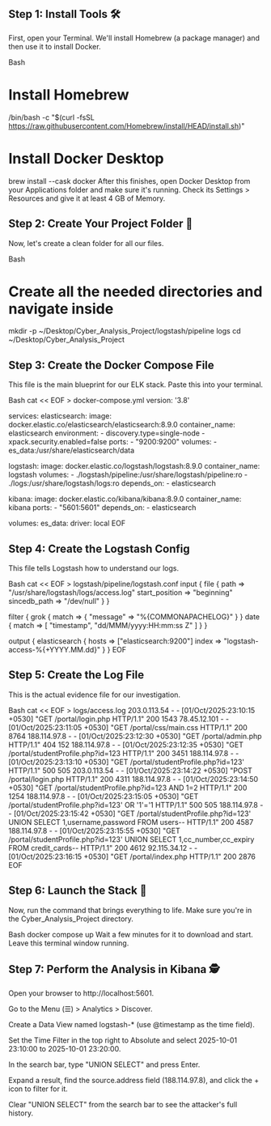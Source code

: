 ## Step 1: Install Tools 🛠️

First, open your Terminal. We'll install Homebrew (a package manager) and then use it to install Docker.

Bash
# Install Homebrew
/bin/bash -c "$(curl -fsSL https://raw.githubusercontent.com/Homebrew/install/HEAD/install.sh)"

# Install Docker Desktop
brew install --cask docker
After this finishes, open Docker Desktop from your Applications folder and make sure it's running. Check its Settings > Resources and give it at least 4 GB of Memory.

## Step 2: Create Your Project Folder 📁

Now, let's create a clean folder for all our files.

Bash
# Create all the needed directories and navigate inside
mkdir -p ~/Desktop/Cyber_Analysis_Project/logstash/pipeline logs
cd ~/Desktop/Cyber_Analysis_Project
## Step 3: Create the Docker Compose File

This file is the main blueprint for our ELK stack. Paste this into your terminal.

Bash
cat << EOF > docker-compose.yml
version: '3.8'

services:
  elasticsearch:
    image: docker.elastic.co/elasticsearch/elasticsearch:8.9.0
    container_name: elasticsearch
    environment:
      - discovery.type=single-node
      - xpack.security.enabled=false
    ports:
      - "9200:9200"
    volumes:
      - es_data:/usr/share/elasticsearch/data

  logstash:
    image: docker.elastic.co/logstash/logstash:8.9.0
    container_name: logstash
    volumes:
      - ./logstash/pipeline:/usr/share/logstash/pipeline:ro
      - ./logs:/usr/share/logstash/logs:ro
    depends_on:
      - elasticsearch

  kibana:
    image: docker.elastic.co/kibana/kibana:8.9.0
    container_name: kibana
    ports:
      - "5601:5601"
    depends_on:
      - elasticsearch

volumes:
  es_data:
    driver: local
EOF
## Step 4: Create the Logstash Config

This file tells Logstash how to understand our logs.

Bash
cat << EOF > logstash/pipeline/logstash.conf
input {
  file {
    path => "/usr/share/logstash/logs/access.log"
    start_position => "beginning"
    sincedb_path => "/dev/null"
  }
}

filter {
  grok {
    match => { "message" => "%{COMMONAPACHELOG}" }
  }
  date {
    match => [ "timestamp", "dd/MMM/yyyy:HH:mm:ss Z" ]
  }
}

output {
  elasticsearch {
    hosts => ["elasticsearch:9200"]
    index => "logstash-access-%{+YYYY.MM.dd}"
  }
}
EOF
## Step 5: Create the Log File

This is the actual evidence file for our investigation.

Bash
cat << EOF > logs/access.log
203.0.113.54 - - [01/Oct/2025:23:10:15 +0530] "GET /portal/login.php HTTP/1.1" 200 1543
78.45.12.101 - - [01/Oct/2025:23:11:05 +0530] "GET /portal/css/main.css HTTP/1.1" 200 8764
188.114.97.8 - - [01/Oct/2025:23:12:30 +0530] "GET /portal/admin.php HTTP/1.1" 404 152
188.114.97.8 - - [01/Oct/2025:23:12:35 +0530] "GET /portal/studentProfile.php?id=123 HTTP/1.1" 200 3451
188.114.97.8 - - [01/Oct/2025:23:13:10 +0530] "GET /portal/studentProfile.php?id=123' HTTP/1.1" 500 505
203.0.113.54 - - [01/Oct/2025:23:14:22 +0530] "POST /portal/login.php HTTP/1.1" 200 4311
188.114.97.8 - - [01/Oct/2025:23:14:50 +0530] "GET /portal/studentProfile.php?id=123 AND 1=2 HTTP/1.1" 200 1254
188.114.97.8 - - [01/Oct/2025:23:15:05 +0530] "GET /portal/studentProfile.php?id=123' OR '1'='1 HTTP/1.1" 500 505
188.114.97.8 - - [01/Oct/2025:23:15:42 +0530] "GET /portal/studentProfile.php?id=123' UNION SELECT 1,username,password FROM users-- HTTP/1.1" 200 4587
188.114.97.8 - - [01/Oct/2025:23:15:55 +0530] "GET /portal/studentProfile.php?id=123' UNION SELECT 1,cc_number,cc_expiry FROM credit_cards-- HTTP/1.1" 200 4612
92.115.34.12 - - [01/Oct/2025:23:16:15 +0530] "GET /portal/index.php HTTP/1.1" 200 2876
EOF
## Step 6: Launch the Stack 🚀

Now, run the command that brings everything to life. Make sure you're in the Cyber_Analysis_Project directory.

Bash
docker compose up
Wait a few minutes for it to download and start. Leave this terminal window running.

## Step 7: Perform the Analysis in Kibana 🕵️

Open your browser to http://localhost:5601.

Go to the Menu (☰) > Analytics > Discover.

Create a Data View named logstash-* (use @timestamp as the time field).

Set the Time Filter in the top right to Absolute and select 2025-10-01 23:10:00 to 2025-10-01 23:20:00.

In the search bar, type "UNION SELECT" and press Enter.

Expand a result, find the source.address field (188.114.97.8), and click the + icon to filter for it.

Clear "UNION SELECT" from the search bar to see the attacker's full history.
